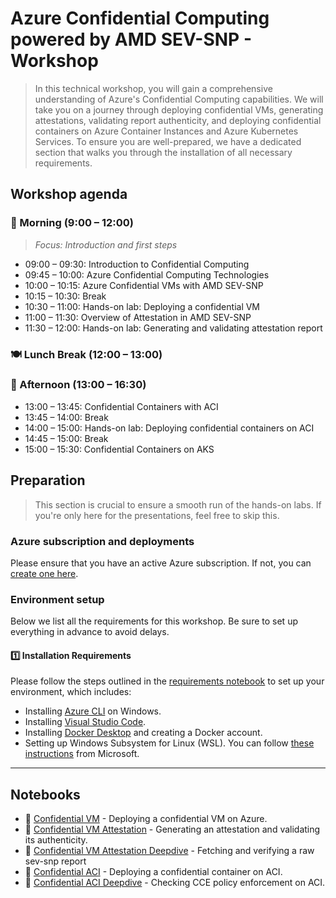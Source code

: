 # Azure Confidential Computing powered by AMD SEV-SNP - Workshop

>In this technical workshop, you will gain a comprehensive understanding of Azure's Confidential Computing capabilities. We will take you on a journey through deploying confidential VMs, generating attestations, validating report authenticity, and deploying confidential containers on Azure Container Instances and Azure Kubernetes Services. To ensure you are well-prepared, we have a dedicated section that walks you through the installation of all necessary requirements. 

## Workshop agenda

### 🌅 Morning (9:00 – 12:00)

> *Focus: Introduction and first steps*

- 09:00 – 09:30: Introduction to Confidential Computing
- 09:45 – 10:00: Azure Confidential Computing Technologies
- 10:00 – 10:15: Azure Confidential VMs with AMD SEV-SNP 
- 10:15 – 10:30: Break
- 10:30 – 11:00: Hands-on lab: Deploying a confidential VM
- 11:00 – 11:30: Overview of Attestation in AMD SEV-SNP
- 11:30 – 12:00: Hands-on lab: Generating and validating attestation report

### 🍽️ Lunch Break (12:00 – 13:00)

### 🌇 Afternoon (13:00 – 16:30)

- 13:00 – 13:45: Confidential Containers with ACI
- 13:45 – 14:00: Break
- 14:00 – 15:00: Hands-on lab: Deploying confidential containers on ACI 
- 14:45 – 15:00: Break
- 15:00 – 15:30: Confidential Containers on AKS

## Preparation

>This section is crucial to ensure a smooth run of the hands-on labs. If you're only here for the presentations, feel free to skip this.

### Azure subscription and deployments

Please ensure that you have an active Azure subscription. If not, you can [create one here](https://azure.microsoft.com/en-us/free/).

### Environment setup

Below we list all the requirements for this workshop. Be sure to set up everything in advance to avoid delays.

#### 1️⃣ Installation Requirements

Please follow the steps outlined in the [requirements notebook](/exercices/requirements.ipynb) to set up your environment, which includes:

* Installing [Azure CLI](https://docs.microsoft.com/en-us/cli/azure/install-azure-cli) on Windows.
* Installing [Visual Studio Code](https://code.visualstudio.com/download).
* Installing [Docker Desktop](https://www.docker.com/products/docker-desktop) and creating a Docker account.
* Setting up Windows Subsystem for Linux (WSL). You can follow [these instructions](https://docs.microsoft.com/en-us/windows/wsl/install-win10) from Microsoft.

-------------------

## Notebooks

* :muscle: [Confidential VM](exercices/cvm_deployment.md) - Deploying a confidential VM on Azure.
* :muscle: [Confidential VM Attestation](exercices/cvm_attestation.ipynb) - Generating an attestation and validating its authenticity.
* :muscle: [Confidential VM Attestation Deepdive](exercices/cvm_attestation_deepdive.md) - Fetching and verifying a raw sev-snp report
* :muscle: [Confidential ACI](exercices/confidential_containers_cce.md) - Deploying a confidential container on ACI.
* :muscle: [Confidential ACI Deepdive](exercices/confidential_containers_deepdive_cce.ipynb) - Checking CCE policy enforcement on ACI.

